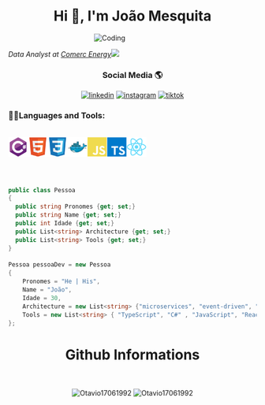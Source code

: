 
<h1 align="center">Hi 👋, I'm João Mesquita</h1>
<img align="right" alt="Coding" width="330" src="https://miro.medium.com/max/680/0*7Q3yvSIv_t0ioJ-Z.gif"/>

<br>
<p><em>Data Analyst at <a href="https://www.comerc.com.br">Comerc Energy</a><img src="https://media.giphy.com/media/WUlplcMpOCEmTGBtBW/giphy.gif" width="30"></em></p>

  <h3 align="center">Social Media 🌎</h3>
  <div align="center">

[![linkedin](https://img.shields.io/badge/linkedin-0A66C2?style=for-the-badge&logo=linkedin&logoColor=white)](https://www.linkedin.com/in/otavio17061992/)
  [![instagram](https://img.shields.io/badge/instagram-E4405F?style=for-the-badge&logo=instagram&logoColor=white)](https://www.instagram.com/programerjon/)
  [![tiktok](https://img.shields.io/badge/tiktok-000?style=for-the-badge&logo=tiktok&logoColor=white)](https://www.tiktok.com/@dev_dequebrada/)
</div>
<div align="center">
  <h3 align="left">👨‍💻Languages and Tools:</h3>

  <div style="display: inline_block"><br>
    <img align="left" alt="Jon-Csharp" height="40" width="40" src="https://raw.githubusercontent.com/devicons/devicon/master/icons/csharp/csharp-original.svg">
    <img align="left" alt="Jon-HTML" height="40" width="40" src="https://raw.githubusercontent.com/devicons/devicon/master/icons/html5/html5-original.svg">
    <img align="left" alt="Jon-CSS" height="40" width="40" src="https://raw.githubusercontent.com/devicons/devicon/master/icons/css3/css3-original.svg">
    <img align="left" alt="Jon-Docker" height="40" width="40" src="https://raw.githubusercontent.com/devicons/devicon/master/icons/docker/docker-original.svg">
    <img align="left" alt="Jon-Csharp" height="40" width="40" src="https://raw.githubusercontent.com/devicons/devicon/master/icons/javascript/javascript-plain.svg">
    <img align="left" alt="Jon-Ts" height="40" width="40" src="https://raw.githubusercontent.com/devicons/devicon/master/icons/typescript/typescript-plain.svg">
    <img align="left" alt="Jon-React" height="40" width="40" src="https://raw.githubusercontent.com/devicons/devicon/master/icons/react/react-original.svg">
  </div>
</div>
<br>
<br>
<br>
<br>
<br>

```csharp 
public class Pessoa 
{
  public string Pronomes {get; set;}
  public string Name {get; set;}
  public int Idade {get; set;}
  public List<string> Architecture {get; set;}
  public List<string> Tools {get; set;}
}

Pessoa pessoaDev = new Pessoa
{
    Pronomes = "He | His",
    Name = "João",
    Idade = 30,
    Architecture = new List<string> {"microservices", "event-driven", "design system pattern"},
    Tools = new List<string> { "TypeScript", "C#" , "JavaScript", "React", "Docker"}
};
```
<div>
  <h1 align="center"> Github Informations </h1>
</div>
<br>
<br>
<div style="display: inline_block" align="center">
  <img src="https://github-readme-stats.vercel.app/api/top-langs?username=Otavio17061992&show_icons=true&locale=en&layout=compact" alt="Otavio17061992" width="350"/>
    <img src="https://github-readme-stats.vercel.app/api?username=Otavio17061992&show_icons=true&locale=en" alt="Otavio17061992" />
</div>

<br>
<br>
  

<br>
<br>
